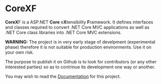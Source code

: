 # CoreXF
**CoreX**F is a ASP.NET **Core** e**X**tensibility **F**ramework. It defines interfaces and classes required to convert .NET Core MVC applications as well as .NET Core class libraries into .NET Core MVC extensions.

**WARNING:** The project is in very early stage of develpment (experimental phase) therefore it is not suitable for production environments. Use it on your own risk.

The purpose to publish it on Github is to look for contributors (or any other interested parties) so as to contrinue its development one way or another. 

You may wish to read the [Documentation](https://github.com/achristov/CoreXF/wiki) for this project.
